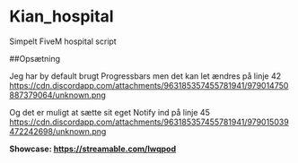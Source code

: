 # Kian_hospital
Simpelt FiveM hospital script

##Opsætning

Jeg har by default brugt Progressbars men det kan let ændres på linje 42
https://cdn.discordapp.com/attachments/963185357455781941/979014750887379064/unknown.png

Og det er muligt at sætte sit eget Notify ind på linje 45
https://cdn.discordapp.com/attachments/963185357455781941/979015039472242698/unknown.png



**Showcase: https://streamable.com/lwqpod**
